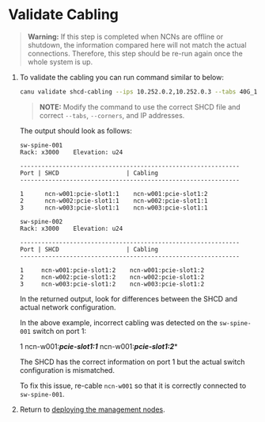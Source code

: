 # Validate Cabling

> **Warning:**  If this step is completed when NCNs are offline or shutdown, the information compared here will not match the actual connections. Therefore, this step should be re-run again once the whole system is up.

1. To validate the cabling you can run command similar to below:
    
    ```bash
    canu validate shcd-cabling --ips 10.252.0.2,10.252.0.3 --tabs 40G_10G --corners J12,T36 --shcd ./SHCD.xlsx
    ```
    
    > **NOTE:** Modify the command to use the correct SHCD file and correct `--tabs`, `--corners`, and IP addresses.
    
    The output should look as follows:
    
    ```text
    sw-spine-001
    Rack: x3000    Elevation: u24
    
    --------------------------------------------------------------
    Port | SHCD                   | Cabling
    --------------------------------------------------------------
    
    1      ncn-w001:pcie-slot1:1    ncn-w001:pcie-slot1:2
    2      ncn-w002:pcie-slot1:1    ncn-w002:pcie-slot1:1
    3      ncn-w003:pcie-slot1:1    ncn-w003:pcie-slot1:1
    
    sw-spine-002
    Rack: x3000    Elevation: u24
    
    --------------------------------------------------------------
    Port | SHCD                   | Cabling
    --------------------------------------------------------------
    
    1     ncn-w001:pcie-slot1:2    ncn-w001:pcie-slot1:2
    2     ncn-w002:pcie-slot1:2    ncn-w002:pcie-slot1:2
    3     ncn-w003:pcie-slot1:2    ncn-w003:pcie-slot1:2
    ```
    
    In the returned output, look for differences between the SHCD and actual network configuration.
    
    In the above example, incorrect cabling was detected on the `sw-spine-001` switch on port 1:
    
    1      ncn-w001:***pcie-slot1:1***    ncn-w001:***pcie-slot1:2****
    
    The SHCD has the correct information on port 1 but the actual switch configuration is mismatched.
    
    To fix this issue, re-cable `ncn-w001` so that it is correctly connected to `sw-spine-001`.

1. Return to [deploying the management nodes](../../../install/deploy_non-compute_nodes.md#33-check-lvm-on-kubernetes-ncns).
